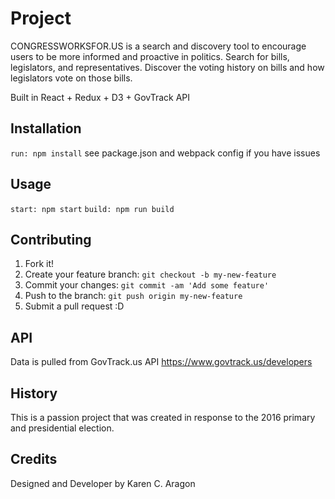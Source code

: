 # Project

CONGRESSWORKSFOR.US is a search and discovery tool to encourage users to be more informed and proactive in politics. Search for bills, legislators, and representatives. Discover the voting history on bills and how legislators vote on those bills.

Built in React + Redux + D3 + GovTrack API


## Installation

`run: npm install`
see package.json and webpack config if you have issues

## Usage

`start: npm start`
`build: npm run build`

## Contributing

1. Fork it!
2. Create your feature branch: `git checkout -b my-new-feature`
3. Commit your changes: `git commit -am 'Add some feature'`
4. Push to the branch: `git push origin my-new-feature`
5. Submit a pull request :D

## API

Data is pulled from GovTrack.us API
https://www.govtrack.us/developers

## History

This is a passion project that was created in response to the 2016 primary and presidential election.

## Credits

Designed and Developer by Karen C. Aragon

